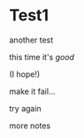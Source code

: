 Test1
=====

another test

this time it's *good*

(I hope!)

make it fail...

try again

more notes
